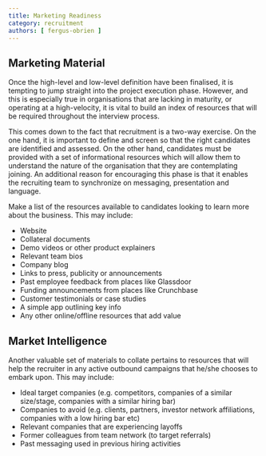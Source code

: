 ```yaml
---
title: Marketing Readiness
category: recruitment
authors: [ fergus-obrien ]
---
```


## Marketing Material

Once the high-level and low-level definition have been finalised, it is tempting to jump straight into the project execution phase. However, and this is especially true in organisations that are lacking in maturity, or operating at a high-velocity, it is vital to build an index of resources that will be required throughout the interview process.

This comes down to the fact that recruitment is a two-way exercise. On the one hand, it is important to define and screen so that the right candidates are identified and assessed. On the other hand, candidates must be provided with a set of informational resources which will allow them to understand the nature of the organisation that they are contemplating joining. An additional reason for encouraging this phase is that it enables the recruiting team to synchronize on messaging, presentation and language.


<!-- Before starting interviews, you'll know who the company is, what they do, how they differentiate themselves, what the culture looks like.... give people resources instead of addressing it directly.... you start to look at org as outsider, where would someone find info... neeed to make sure everyone on the team (recruiters / intervewsi) knows where they are and can link to them... Mostly useful for recruiters but also a marketing exercise. Better attract talent.... Linking to optimization - knhowledge is centralized accessbile, avoiding re-explaining same topics... and also consistent messaging between recruitment and hiring and founders, everyone on panel similar language... this is like project management -->

Make a list of the resources available to candidates looking to learn more about the business. This may include:

* Website
* Collateral documents 
* Demo videos or other product explainers
* Relevant team bios
* Company blog
* Links to press, publicity or announcements
* Past employee feedback from places like Glassdoor
* Funding announcements from places like Crunchbase
* Customer testimonials or case studies
* A simple app outlining key info
* Any other online/offline resources that add value

## Market Intelligence

<!-- Clarification: These are factors regarding which employees to target vs avoid, based on the companies they work in... demands and restrictions and availabilities -->

Another valuable set of materials to collate pertains to resources that will help the recruiter in any active outbound campaigns that he/she chooses to embark upon. This may include:

* Ideal target companies (e.g. competitors, companies of a similar size/stage, companies with a similar hiring bar)
* Companies to avoid (e.g. clients, partners, investor network affiliations, companies with a low hiring bar etc)
* Relevant companies that are experiencing layoffs
* Former colleagues from team network (to target referrals)
* Past messaging used in previous hiring activities
